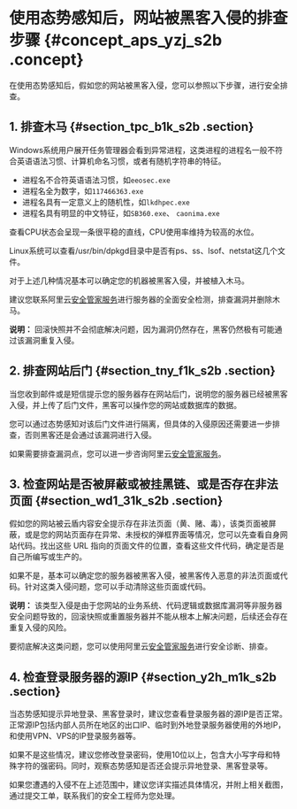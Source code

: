 # 使用态势感知后，网站被黑客入侵的排查步骤 {#concept_aps_yzj_s2b .concept}

在使用态势感知后，假如您的网站被黑客入侵，您可以参照以下步骤，进行安全排查。

## 1. 排查木马 {#section_tpc_b1k_s2b .section}

Windows系统用户展开任务管理器会看到异常进程，这类进程的进程名一般不符合英语语法习惯、计算机命名习惯，或者有随机字符串的特征。

-   进程名不合符英语语法习惯，如`eeosec.exe`
-   进程名全为数字，如`117466363.exe`
-   进程名具有一定意义上的随机性，如`lkdhpec.exe`
-   进程名具有明显的中文特征，如`SB360.exe`、 `caonima.exe`

查看CPU状态会呈现一条很平稳的直线，CPU使用率维持为较高的水位。

Linux系统可以查看/usr/bin/dpkgd目录中是否有ps、ss、lsof、netstat这几个文件。

对于上述几种情况基本可以确定您的机器被黑客入侵，并被植入木马。

建议您联系阿里云[安全管家服务](https://common-buy.aliyun.com/?commodityCode=sos#/buy)进行服务器的全面安全检测，排查漏洞并删除木马。

**说明：** 回滚快照并不会彻底解决问题，因为漏洞仍然存在，黑客仍然极有可能通过该漏洞重复入侵。

## 2. 排查网站后门 {#section_tny_f1k_s2b .section}

当您收到邮件或是短信提示您的服务器存在网站后门，说明您的服务器已经被黑客入侵，并上传了后门文件，黑客可以操作您的网站或数据库的数据。

您可以通过态势感知对该后门文件进行隔离，但具体的入侵原因还需要进一步排查，否则黑客还是会通过该漏洞进行入侵。

如果需要排查漏洞点，您可以进一步咨询阿里云[安全管家服务](https://common-buy.aliyun.com/?commodityCode=sos#/buy)。

## 3. 检查网站是否被屏蔽或被挂黑链、或是否存在非法页面 {#section_wd1_31k_s2b .section}

假如您的网站被云盾内容安全提示存在非法页面（黄、赌、毒），该类页面被屏蔽，或是您的网站页面存在异常、未授权的弹框界面等情况，您可以先查看自身网站代码。找出这些 URL 指向的页面文件的位置，查看这些文件代码，确定是否是自己所编写或生产的。

如果不是，基本可以确定您的服务器被黑客入侵，被黑客传入恶意的非法页面或代码。针对这类入侵问题，您可以手动清除这些页面或代码。

**说明：** 该类型入侵是由于您网站的业务系统、代码逻辑或数据库漏洞等非服务器安全问题导致的，回滚快照或重置服务器并不能从根本上解决问题，后续还会存在重复入侵的风险。

要彻底解决这类问题，您可以使用阿里云[安全管家服务](https://common-buy.aliyun.com/?commodityCode=sos#/buy)进行安全诊断、排查。

## 4. 检查登录服务器的源IP {#section_y2h_m1k_s2b .section}

当态势感知提示异地登录、黑客登录时，建议您查看登录服务器的源IP是否正常。正常源IP包括内部人员所在地区的出口IP、临时到外地登录服务器使用的外地IP，和使用VPN、VPS的IP登录服务器等。

如果不是这些情况，建议您修改登录密码，使用10位以上，包含大小写字母和特殊字符的强密码。同时，观察态势感知是否还会提示异地登录、黑客登录等。

如果您遭遇的入侵不在上述范围中，建议您详实描述具体情况，并附上相关截图，通过提交工单，联系我们的安全工程师为您处理。

